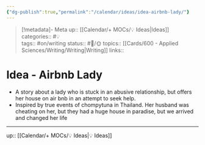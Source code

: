 ```yaml
---
{"dg-publish":true,"permalink":"/calendar/ideas/idea-airbnb-lady/"}
---
```


> [!metadata]- Meta
> up:: [[Calendar/+ MOCs/💡 Ideas\|Ideas]]
> categories:: #💡  
> tags::  #on/writing
> status:: #📝/🌞 
> topics:: [[Cards/600 - Applied Sciences/Writing/Writing\|Writing]]
> links::


# Idea - Airbnb Lady

- A story about a lady who is stuck in an abusive relationship, but offers her house on air bnb in an attempt to seek help.
- Inspired by true events of chompytuna in Thailand. Her husband was cheating on her, but they had a huge house in paradise, but we arrived and changed her life
---

up:: [[Calendar/+ MOCs/💡 Ideas\|💡 Ideas]]
